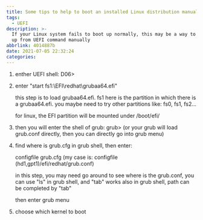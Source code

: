 ```yaml
---
title: Some tips to help to boot an installed Linux distribution manually
tags:
  - UEFI
description: >-
  If your Linux system fails to boot up normally, this may be a way to boot it
  up from UEFI command manually
abbrlink: 4014887b
date: 2021-07-05 22:32:24
categories:
---
```


1. enther UEFI shell: D06>

2. enter "start fs1:\EFI\redhat\grubaa64.efi"

   this step is to load grubaa64.efi. fs1 here is the partition
   in which there is a grubaa64.efi. you maybe need to try other
   partitions like: fs0, fs1, fs2...

   for linux, the EFI partition will be mounted under /boot/efi/

3. then you will enter the shell of grub: grub>
   (or your grub will load grub.conf directly, then you can directly
    go into grub menu)

4. find where is grub.cfg in grub shell, then enter:

   configfile grub.cfg
   (my case is: configfile (hd1,gpt1)/efi/redhat/grub.conf)

   in this step, you may need go around to see where is the grub.conf,
   you can use "ls" in grub shell, and "tab" works also in grub shell,
   path can be completed by "tab"

   then enter grub menu

5. choose which kernel to boot
